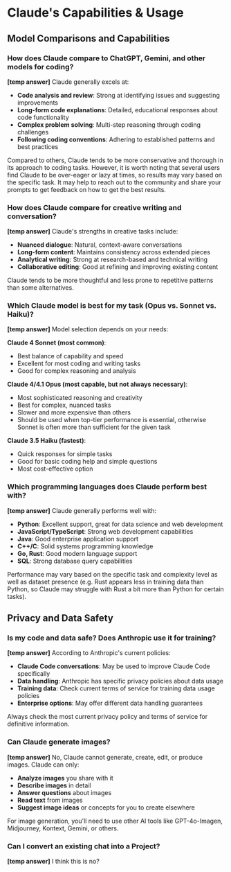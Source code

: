 # Claude's Capabilities & Usage

## Model Comparisons and Capabilities

### How does Claude compare to ChatGPT, Gemini, and other models for coding?

**[temp answer]** Claude generally excels at:
- **Code analysis and review**: Strong at identifying issues and suggesting improvements
- **Long-form code explanations**: Detailed, educational responses about code functionality
- **Complex problem solving**: Multi-step reasoning through coding challenges
- **Following coding conventions**: Adhering to established patterns and best practices

Compared to others, Claude tends to be more conservative and thorough in its approach to coding tasks. However, it is worth noting that several users find Claude to be over-eager or lazy at times, so results may vary based on the specific task. It may help to reach out to the community and share your prompts to get feedback on how to get the best results.

### How does Claude compare for creative writing and conversation?

**[temp answer]** Claude's strengths in creative tasks include:
- **Nuanced dialogue**: Natural, context-aware conversations
- **Long-form content**: Maintains consistency across extended pieces
- **Analytical writing**: Strong at research-based and technical writing
- **Collaborative editing**: Good at refining and improving existing content

Claude tends to be more thoughtful and less prone to repetitive patterns than some alternatives.

### Which Claude model is best for my task (Opus vs. Sonnet vs. Haiku)?

**[temp answer]** Model selection depends on your needs:

**Claude 4 Sonnet (most common)**:
- Best balance of capability and speed
- Excellent for most coding and writing tasks
- Good for complex reasoning and analysis

**Claude 4/4.1 Opus (most capable, but not always necessary)**:
- Most sophisticated reasoning and creativity
- Best for complex, nuanced tasks
- Slower and more expensive than others
- Should be used when top-tier performance is essential, otherwise Sonnet is often more than sufficient for the given task

**Claude 3.5 Haiku (fastest)**:
- Quick responses for simple tasks
- Good for basic coding help and simple questions
- Most cost-effective option

### Which programming languages does Claude perform best with?

**[temp answer]** Claude generally performs well with:
- **Python**: Excellent support, great for data science and web development
- **JavaScript/TypeScript**: Strong web development capabilities
- **Java**: Good enterprise application support
- **C++/C**: Solid systems programming knowledge
- **Go, Rust**: Good modern language support
- **SQL**: Strong database query capabilities

Performance may vary based on the specific task and complexity level as well as dataset presence (e.g. Rust appears less in training data than Python, so Claude may struggle with Rust a bit more than Python for certain tasks).

## Privacy and Data Safety

### Is my code and data safe? Does Anthropic use it for training?

**[temp answer]** According to Anthropic's current policies:
- **Claude Code conversations**: May be used to improve Claude Code specifically
- **Data handling**: Anthropic has specific privacy policies about data usage
- **Training data**: Check current terms of service for training data usage policies
- **Enterprise options**: May offer different data handling guarantees

Always check the most current privacy policy and terms of service for definitive information.

### Can Claude generate images?

**[temp answer]** No, Claude cannot generate, create, edit, or produce images. Claude can only:
- **Analyze images** you share with it
- **Describe images** in detail
- **Answer questions** about images
- **Read text** from images
- **Suggest image ideas** or concepts for you to create elsewhere

For image generation, you'll need to use other AI tools like GPT-4o-Imagen, Midjourney, Kontext, Gemini, or others.

### Can I convert an existing chat into a Project?

**[temp answer]** I think this is no?
